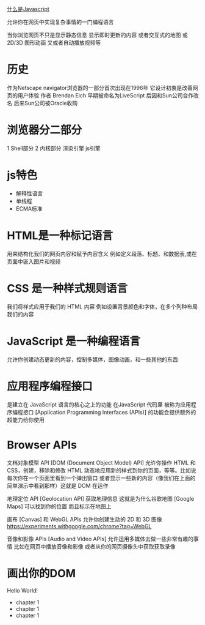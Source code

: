 [什么是Javascript](/?js)

允许你在网页中实现复杂事情的一门编程语言

当你浏览网页不只是显示静态信息
显示即时更新的内容
或者交互式的地图
或 2D/3D 图形动画
又或者自动播放视频等

# 历史
作为Netscape navigator浏览器的一部分首次出现在1996年
它设计初衷是改善网页的用户体验
作者 Brendan Eich
早期被命名为LiveScript
后因和Sun公司合作改名
后来Sun公司被Oracle收购 

# 浏览器分二部分

1 Shell部分
2 内核部分
渲染引擎
js引擎

# js特色

* 解释性语言
* 单线程
* ECMA标准

# HTML是一种标记语言
用来结构化我们的网页内容和赋予内容含义
例如定义段落、标题、和数据表,或在页面中嵌入图片和视频

# CSS 是一种样式规则语言
我们将样式应用于我们的 HTML 内容
例如设置背景颜色和字体，在多个列种布局我们的内容

# JavaScript 是一种编程语言
允许你创建动态更新的内容，控制多媒体，图像动画，和一些其他的东西

# 应用程序编程接口
是建立在 JavaScript 语言的核心之上的功能
在JavaScript 代码里
被称为应用程序编程接口 [Application Programming Interfaces (APIs)] 
的功能会提供额外的超能力给你使用

# Browser APIs

文档对象模型 API [DOM (Document Object Model) API] 
允许你操作 HTML 和 CSS，创建，移除和修改 HTML
动态地应用新的样式到你的页面，等等。比如说每次你在一个页面里看到一个弹出窗口
或者显示一些新的内容（像我们在上面的简单演示中看到那样）这就是 DOM 在运作

地理定位 API [Geolocation API] 获取地理信息
这就是为什么谷歌地图 [Google Maps] 可以找到你的位置
而且标示在地图上

画布 [Canvas] 和 WebGL APIs 允许你创建生动的 2D 和 3D 图像
https://experiments.withgoogle.com/chrome?tag=WebGL

音像和影像 APIs [Audio and Video APIs]
允许运用多媒体去做一些非常有趣的事情
比如在网页中播放音像和影像
或者从你的网页摄像头中获取获取录像

# 画出你的DOM

<html>
    <head>
        <title>Sample Page</title>
    </head>
    <body>
        <p>Hello World!</p>
        <ul>
            <li>chapter 1</li>
            <li>chapter 1</li>
            <li>chapter 1</li>
        </ul>
    </body>
</html>